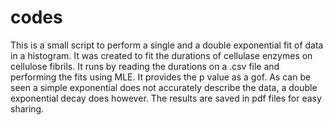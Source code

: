 # codes
This is a small script to perform a single and a double exponential fit of data in a histogram. It was created to fit the durations of cellulase enzymes on cellulose fibrils.
It runs by reading the durations on a .csv file and performing the fits using MLE. It provides the p value as a gof. As can be seen a simple exponential does not accurately describe the data, a double exponential decay does however. 
The results are saved in pdf files for easy sharing. 
